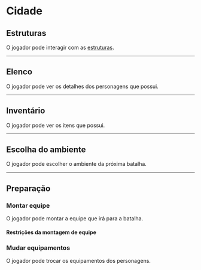 # Cidade

## Estruturas

O jogador pode interagir com as [estruturas](../09-locations/buildings.md).

---

## Elenco

O jogador pode ver os detalhes dos personagens que possui.

---

## Inventário

O jogador pode ver os itens que possui.

---

## Escolha do ambiente

O jogador pode escolher o ambiente da próxima batalha.

---

## Preparação

### Montar equipe

O jogador pode montar a equipe que irá para a batalha.

#### Restrições da montagem de equipe

### Mudar equipamentos

O jogador pode trocar os equipamentos dos personagens.
